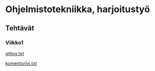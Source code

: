 # Ohjelmistotekniikka, harjoitustyö

## Tehtävät

### Viikko1

[gitlog.txt](https://github.com/danieldenial/ot-harjoitus/blob/main/laskarit/viikko1/gitlog.txt) 

[komentorivi.txt](https://github.com/danieldenial/ot-harjoitus/blob/main/laskarit/viikko1/komentorivi.txt)
